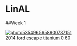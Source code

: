 # LinAL

##Week 1

<a href="https://ibb.co/BPfKhjC"><img src="https://i.ibb.co/g7rF0wR/photo5354965658900737151.jpg" alt="photo5354965658900737151" border="0"></a><br /><a target='_blank' href='https://statewideinventory.org/ford-0-60-times'>2014 ford escape titanium 0 60</a><br />
